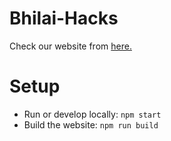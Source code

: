 # Bhilai-Hacks

Check our website from [here.](https://bhilaihacks.co/)


# Setup

- Run or develop locally: `npm start`
- Build  the website: `npm run build`
